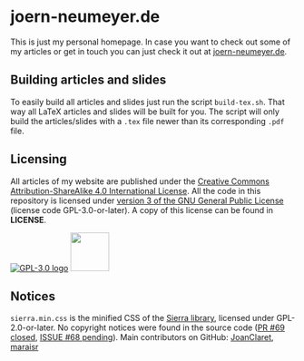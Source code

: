 # joern-neumeyer.de
This is just my personal homepage.
In case you want to check out some of my articles or get in touch you can just check it out at [joern-neumeyer.de](https://joern-neumeyer.de).

## Building articles and slides
To easily build all articles and slides just run the script `build-tex.sh`.
That way all LaTeX articles and slides will be built for you.
The script will only build the articles/slides with a `.tex` file newer than its corresponding `.pdf` file.

## Licensing
All articles of my website are published under the [Creative Commons Attribution-ShareAlike 4.0 International License](https://creativecommons.org/licenses/by-sa/4.0/).
All the code in this repository is licensed under [version 3 of the GNU General Public License](https://www.gnu.org/licenses/gpl-3.0.html) (license code GPL-3.0-or-later).
A copy of this license can be found in __LICENSE__.

[![GPL-3.0 logo](https://www.gnu.org/graphics/gplv3-with-text-136x68.png)](https://www.gnu.org/licenses/gpl-3.0.html)
[<img src="https://mirrors.creativecommons.org/presskit/buttons/88x31/svg/by-sa.svg" height="68">](http://creativecommons.org/licenses/by-sa/4.0/)

## Notices
`sierra.min.css` is the minified CSS of the [Sierra library](https://sierra-library.github.io/), licensed under GPL-2.0-or-later.
No copyright notices were found in the source code ([PR #69 closed](https://github.com/sierra-library/sierra/pull/69), [ISSUE #68 pending](https://github.com/sierra-library/sierra/issues/68)).
Main contributors on GitHub: [JoanClaret](https://github.com/JoanClaret), [maraisr](https://github.com/maraisr)
